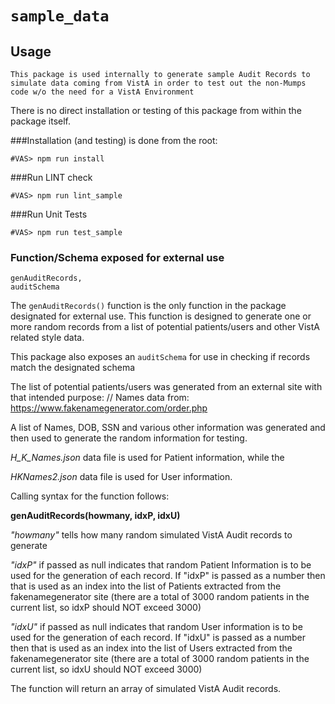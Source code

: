 # `sample_data`

## Usage

```
This package is used internally to generate sample Audit Records to simulate data coming from VistA in order to test out the non-Mumps code w/o the need for a VistA Environment
```

There is no direct installation or testing of this package from within the package itself.

###Installation (and testing) is done from the root:

```
#VAS> npm run install
```

###Run LINT check

```
#VAS> npm run lint_sample
```

###Run Unit Tests

```
#VAS> npm run test_sample
```

### Function/Schema exposed for external use

	genAuditRecords,
	auditSchema
The `genAuditRecords()` function is the only function in the package designated for external use. This function is designed to generate one or more random records from a list of potential patients/users and other VistA related style data.

This package also exposes an `auditSchema` for use in checking if records match the designated schema

The list of potential patients/users was generated from an external site with that intended purpose: // Names data from: https://www.fakenamegenerator.com/order.php

A list of Names, DOB, SSN and various other information was generated and then used to generate the random information for testing.

*H_K_Names.json* data file is used for Patient information, while the

*HKNames2.json* data file is used for User information.

Calling syntax for the function follows:

**genAuditRecords(howmany, idxP, idxU)**

*"howmany"* tells how many random simulated VistA Audit records to generate

*"idxP"* if passed as null indicates that random Patient Information is to be used for the generation of each record. If "idxP" is passed as a number then that is used as an index into the list of Patients extracted from the fakenamegenerator site (there are a total of 3000 random patients in the current list, so idxP should NOT exceed 3000)

*"idxU"* if passed as null indicates that random User information is to be used for the generation of each record. If "idxU" is passed as a number then that is used as an index into the list of Users extracted from the fakenamegenerator site (there are a total of 3000 random patients in the current list, so idxU should NOT exceed 3000)

The function will return an array of simulated VistA Audit records.


